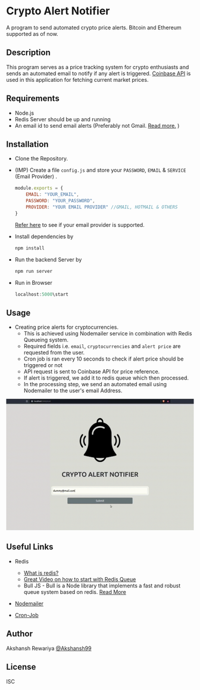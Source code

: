 # Crypto Alert Notifier
A program to send automated crypto price alerts. Bitcoin and Ethereum supported as of now.

## Description
This program serves as a price tracking system for crypto enthusiasts and sends an automated email to notify if any alert is triggered. [Coinbase API](https://developers.coinbase.com/api/v2) is used in this application for fetching current market prices.

## Requirements

* Node.js
* Redis Server should be up and running
* An email id to send email alerts (Preferably not Gmail. [Read more.](https://nodemailer.com/usage/using-gmail/) )  

## Installation

* Clone the Repository.
* (IMP) Create a file `config.js` and store your `PASSWORD`, `EMAIL` & `SERVICE` (Email Provider) .

    ```javascript
    module.exports = {
        EMAIL: "YOUR_EMAIL",
        PASSWORD: "YOUR_PASSWORD",
        PROVIDER: "YOUR EMAIL PROVIDER" //GMAIL, HOTMAIL & OTHERS
    }
    ```
    [Refer here](https://nodemailer.com/smtp/well-known/) to see if your email provider is supported. 
* Install dependencies by
    ```javascript
    npm install
    ```
* Run the backend Server by
    ```javascript
    npm run server
    ```
* Run in Browser
    ```javascript
    localhost:5000\start
    ```

## Usage

* Creating price alerts for cryptocurrencies. 
    * This is achieved using Nodemailer service in combination with Redis Queueing system.
    * Required fields i.e. `email`, `cryptocurrencies` and `alert price` are requested from the user.
    * Cron job is ran every 10 seconds to check if alert price should be triggered or not
    * API request is sent to Coinbase API for price reference.
    * If alert is triggered, we add it to redis queue which then processed.
    * In the processing step, we send an automated email using Nodemailer to the user's email Address. 

![Gif](https://github.com/Akshansh99/crypto-alert-notifcations/blob/master/public/gifs/usage.gif)

## Useful Links

* Redis 
    * [What is redis?](https://redis.io/)
    * [Great Video on how to start with Redis Queue](https://www.youtube.com/watch?v=b7DJEAJZsG0)
    * Bull JS - Bull is a Node library that implements a fast and robust queue system based on redis. [Read More](https://optimalbits.github.io/bull/)

* [Nodemailer](https://nodemailer.com/about/)
* [Cron-Job](https://en.wikipedia.org/wiki/Cron)


## Author
Akshansh Rewariya [@Akshansh99](https://github.com/Akshansh99)

## License
ISC